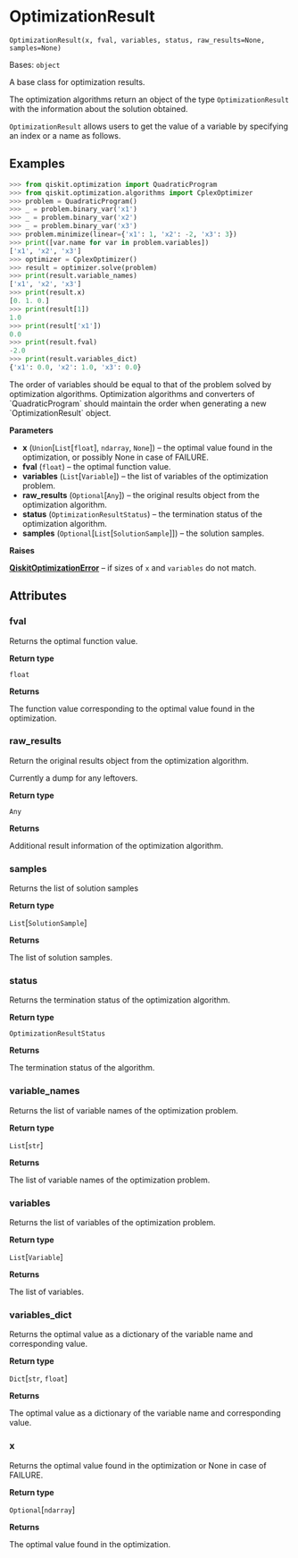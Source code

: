# OptimizationResult

`OptimizationResult(x, fval, variables, status, raw_results=None, samples=None)`

Bases: `object`

A base class for optimization results.

The optimization algorithms return an object of the type `OptimizationResult` with the information about the solution obtained.

`OptimizationResult` allows users to get the value of a variable by specifying an index or a name as follows.

## Examples

```python
>>> from qiskit.optimization import QuadraticProgram
>>> from qiskit.optimization.algorithms import CplexOptimizer
>>> problem = QuadraticProgram()
>>> _ = problem.binary_var('x1')
>>> _ = problem.binary_var('x2')
>>> _ = problem.binary_var('x3')
>>> problem.minimize(linear={'x1': 1, 'x2': -2, 'x3': 3})
>>> print([var.name for var in problem.variables])
['x1', 'x2', 'x3']
>>> optimizer = CplexOptimizer()
>>> result = optimizer.solve(problem)
>>> print(result.variable_names)
['x1', 'x2', 'x3']
>>> print(result.x)
[0. 1. 0.]
>>> print(result[1])
1.0
>>> print(result['x1'])
0.0
>>> print(result.fval)
-2.0
>>> print(result.variables_dict)
{'x1': 0.0, 'x2': 1.0, 'x3': 0.0}
```

<Admonition title="Note" type="note">
  The order of variables should be equal to that of the problem solved by optimization algorithms. Optimization algorithms and converters of `QuadraticProgram` should maintain the order when generating a new `OptimizationResult` object.
</Admonition>

**Parameters**

*   **x** (`Union`\[`List`\[`float`], `ndarray`, `None`]) – the optimal value found in the optimization, or possibly None in case of FAILURE.
*   **fval** (`float`) – the optimal function value.
*   **variables** (`List`\[`Variable`]) – the list of variables of the optimization problem.
*   **raw\_results** (`Optional`\[`Any`]) – the original results object from the optimization algorithm.
*   **status** (`OptimizationResultStatus`) – the termination status of the optimization algorithm.
*   **samples** (`Optional`\[`List`\[`SolutionSample`]]) – the solution samples.

**Raises**

[**QiskitOptimizationError**](qiskit.optimization.QiskitOptimizationError#qiskit.optimization.QiskitOptimizationError "qiskit.optimization.QiskitOptimizationError") – if sizes of `x` and `variables` do not match.

## Attributes

### fval

Returns the optimal function value.

**Return type**

`float`

**Returns**

The function value corresponding to the optimal value found in the optimization.

### raw\_results

Return the original results object from the optimization algorithm.

Currently a dump for any leftovers.

**Return type**

`Any`

**Returns**

Additional result information of the optimization algorithm.

### samples

Returns the list of solution samples

**Return type**

`List`\[`SolutionSample`]

**Returns**

The list of solution samples.

### status

Returns the termination status of the optimization algorithm.

**Return type**

`OptimizationResultStatus`

**Returns**

The termination status of the algorithm.

### variable\_names

Returns the list of variable names of the optimization problem.

**Return type**

`List`\[`str`]

**Returns**

The list of variable names of the optimization problem.

### variables

Returns the list of variables of the optimization problem.

**Return type**

`List`\[`Variable`]

**Returns**

The list of variables.

### variables\_dict

Returns the optimal value as a dictionary of the variable name and corresponding value.

**Return type**

`Dict`\[`str`, `float`]

**Returns**

The optimal value as a dictionary of the variable name and corresponding value.

### x

Returns the optimal value found in the optimization or None in case of FAILURE.

**Return type**

`Optional`\[`ndarray`]

**Returns**

The optimal value found in the optimization.
